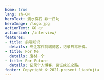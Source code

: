 ```yaml
---
home: true
lang: zh-CN
heroText: 滴水穿石 非一日功
heroImage: /logo.jpg
actionText: GO 👉
actionLink: /interview/
features:
- title: 前端知识
  details: 专注写作前端博客，记录日常所得。
- title: For Me
  details: 废材一个
- title: For Future
  details: 记录个人博客，见证成长之路。
footer: Copyright © 2021-present liaofujia
---
```

